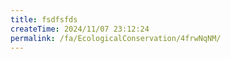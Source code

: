 ```yaml
---
title: fsdfsfds
createTime: 2024/11/07 23:12:24
permalink: /fa/EcologicalConservation/4frwNqNM/
---
```

